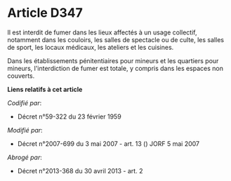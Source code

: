 # Article D347

Il est interdit de fumer dans les lieux affectés à un usage collectif, notamment dans les couloirs, les salles de spectacle
ou de culte, les salles de sport, les locaux médicaux, les ateliers et les cuisines.

Dans les établissements pénitentiaires pour mineurs et les quartiers pour mineurs, l'interdiction de fumer est totale, y
compris dans les espaces non couverts.

**Liens relatifs à cet article**

_Codifié par_:

  - Décret n°59-322 du 23 février 1959

_Modifié par_:

  - Décret n°2007-699 du 3 mai 2007 - art. 13 () JORF 5 mai 2007

_Abrogé par_:

  - Décret n°2013-368 du 30 avril 2013 - art. 2
